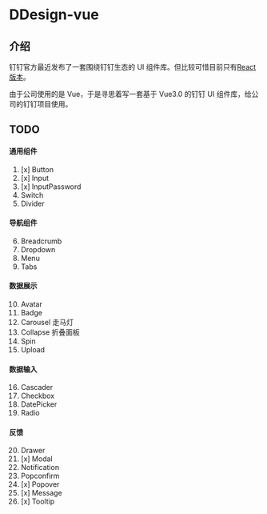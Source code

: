# DDesign-vue

## 介绍

钉钉官方最近发布了一套围绕钉钉生态的 UI 组件库。但比较可惜目前只有[React 版本](https://standard.dingtalk.com/#/)。

由于公司使用的是 Vue，于是寻思着写一套基于 Vue3.0 的钉钉 UI 组件库，给公司的钉钉项目使用。


## TODO

#### 通用组件

1. [x] Button
2. [x] Input
3. [x] InputPassword
4. Switch 
5. Divider

#### 导航组件

6. Breadcrumb
7. Dropdown
8. Menu
9. Tabs

#### 数据展示

10. Avatar
11. Badge
12. Carousel 走马灯
13. Collapse 折叠面板
14. Spin
15. Upload

#### 数据输入

16. Cascader
17. Checkbox
18. DatePicker
19. Radio

#### 反馈

20. Drawer
21. [x] Modal
22. Notification
23. Popconfirm
24. [x] Popover
25. [x] Message
26. [x] Tooltip
